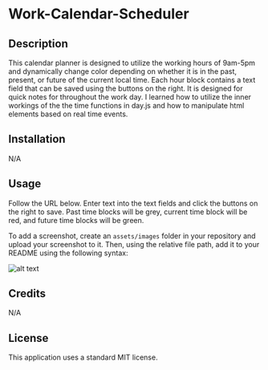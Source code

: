 # Work-Calendar-Scheduler

## Description

This calendar planner is designed to utilize the working hours of 9am-5pm and dynamically change color depending on whether it is in the past, present, or future of the current local time. Each hour block contains a text field that can be saved using the buttons on the right. It is designed for quick notes for throughout the work day. I learned how to utilize the inner workings of the the time functions in day.js and how to manipulate html elements based on real time events.

## Installation

N/A

## Usage

Follow the URL below. Enter text into the text fields and click the buttons on the right to save. Past time blocks will be grey, current time block will be red, and future time blocks will be green.

To add a screenshot, create an `assets/images` folder in your repository and upload your screenshot to it. Then, using the relative file path, add it to your README using the following syntax:

![alt text](./Assets/Images/Screenshot%202023-11-20%20214715.pngAssets)

## Credits

N/A

## License

This application uses a standard MIT license.
